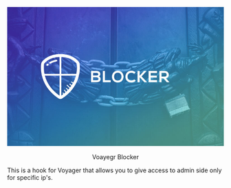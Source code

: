 <div align="center">
 <img width="700" src="/cover.jpg?raw=true">
</div>



<div>
<p align="center"> Voayegr Blocker</p>
</div>
This is a hook for Voyager that allows you to give access to admin side only for specific ip's.
